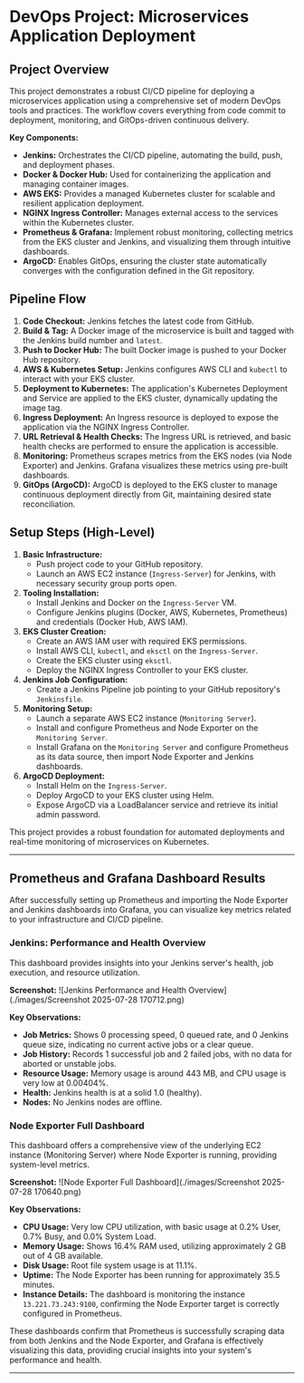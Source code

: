 # DevOps Project: Microservices Application Deployment

## Project Overview

This project demonstrates a robust CI/CD pipeline for deploying a microservices application using a comprehensive set of modern DevOps tools and practices. The workflow covers everything from code commit to deployment, monitoring, and GitOps-driven continuous delivery.

**Key Components:**

* **Jenkins:** Orchestrates the CI/CD pipeline, automating the build, push, and deployment phases.
* **Docker & Docker Hub:** Used for containerizing the application and managing container images.
* **AWS EKS:** Provides a managed Kubernetes cluster for scalable and resilient application deployment.
* **NGINX Ingress Controller:** Manages external access to the services within the Kubernetes cluster.
* **Prometheus & Grafana:** Implement robust monitoring, collecting metrics from the EKS cluster and Jenkins, and visualizing them through intuitive dashboards.
* **ArgoCD:** Enables GitOps, ensuring the cluster state automatically converges with the configuration defined in the Git repository.

## Pipeline Flow

1.  **Code Checkout:** Jenkins fetches the latest code from GitHub.
2.  **Build & Tag:** A Docker image of the microservice is built and tagged with the Jenkins build number and `latest`.
3.  **Push to Docker Hub:** The built Docker image is pushed to your Docker Hub repository.
4.  **AWS & Kubernetes Setup:** Jenkins configures AWS CLI and `kubectl` to interact with your EKS cluster.
5.  **Deployment to Kubernetes:** The application's Kubernetes Deployment and Service are applied to the EKS cluster, dynamically updating the image tag.
6.  **Ingress Deployment:** An Ingress resource is deployed to expose the application via the NGINX Ingress Controller.
7.  **URL Retrieval & Health Checks:** The Ingress URL is retrieved, and basic health checks are performed to ensure the application is accessible.
8.  **Monitoring:** Prometheus scrapes metrics from the EKS nodes (via Node Exporter) and Jenkins. Grafana visualizes these metrics using pre-built dashboards.
9.  **GitOps (ArgoCD):** ArgoCD is deployed to the EKS cluster to manage continuous deployment directly from Git, maintaining desired state reconciliation.

## Setup Steps (High-Level)

1.  **Basic Infrastructure:**
    * Push project code to your GitHub repository.
    * Launch an AWS EC2 instance (`Ingress-Server`) for Jenkins, with necessary security group ports open.
2.  **Tooling Installation:**
    * Install Jenkins and Docker on the `Ingress-Server` VM.
    * Configure Jenkins plugins (Docker, AWS, Kubernetes, Prometheus) and credentials (Docker Hub, AWS IAM).
3.  **EKS Cluster Creation:**
    * Create an AWS IAM user with required EKS permissions.
    * Install AWS CLI, `kubectl`, and `eksctl` on the `Ingress-Server`.
    * Create the EKS cluster using `eksctl`.
    * Deploy the NGINX Ingress Controller to your EKS cluster.
4.  **Jenkins Job Configuration:**
    * Create a Jenkins Pipeline job pointing to your GitHub repository's `Jenkinsfile`.
5.  **Monitoring Setup:**
    * Launch a separate AWS EC2 instance (`Monitoring Server`).
    * Install and configure Prometheus and Node Exporter on the `Monitoring Server`.
    * Install Grafana on the `Monitoring Server` and configure Prometheus as its data source, then import Node Exporter and Jenkins dashboards.
6.  **ArgoCD Deployment:**
    * Install Helm on the `Ingress-Server`.
    * Deploy ArgoCD to your EKS cluster using Helm.
    * Expose ArgoCD via a LoadBalancer service and retrieve its initial admin password.

This project provides a robust foundation for automated deployments and real-time monitoring of microservices on Kubernetes.

---

## Prometheus and Grafana Dashboard Results

After successfully setting up Prometheus and importing the Node Exporter and Jenkins dashboards into Grafana, you can visualize key metrics related to your infrastructure and CI/CD pipeline.

### Jenkins: Performance and Health Overview

This dashboard provides insights into your Jenkins server's health, job execution, and resource utilization.

**Screenshot:**
![Jenkins Performance and Health Overview](./images/Screenshot 2025-07-28 170712.png)

**Key Observations:**
* **Job Metrics:** Shows 0 processing speed, 0 queued rate, and 0 Jenkins queue size, indicating no current active jobs or a clear queue.
* **Job History:** Records 1 successful job and 2 failed jobs, with no data for aborted or unstable jobs.
* **Resource Usage:** Memory usage is around 443 MB, and CPU usage is very low at 0.00404%.
* **Health:** Jenkins health is at a solid 1.0 (healthy).
* **Nodes:** No Jenkins nodes are offline.


### Node Exporter Full Dashboard

This dashboard offers a comprehensive view of the underlying EC2 instance (Monitoring Server) where Node Exporter is running, providing system-level metrics.

**Screenshot:**
![Node Exporter Full Dashboard](./images/Screenshot 2025-07-28 170640.png)

**Key Observations:**
* **CPU Usage:** Very low CPU utilization, with basic usage at 0.2% User, 0.7% Busy, and 0.0% System Load.
* **Memory Usage:** Shows 16.4% RAM used, utilizing approximately 2 GB out of 4 GB available.
* **Disk Usage:** Root file system usage is at 11.1%.
* **Uptime:** The Node Exporter has been running for approximately 35.5 minutes.
* **Instance Details:** The dashboard is monitoring the instance `13.221.73.243:9100`, confirming the Node Exporter target is correctly configured in Prometheus.


These dashboards confirm that Prometheus is successfully scraping data from both Jenkins and the Node Exporter, and Grafana is effectively visualizing this data, providing crucial insights into your system's performance and health.

---


